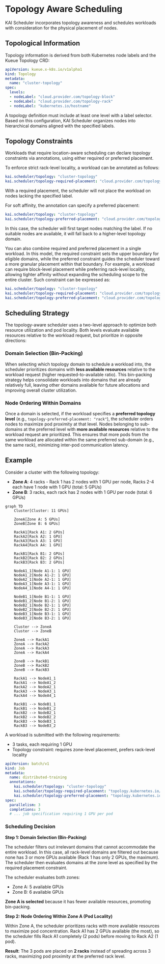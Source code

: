 # Topology Aware Scheduling
KAI Scheduler incorporates topology awareness and schedules workloads with consideration for the physical placement of nodes.

## Topological Information
Topology information is derived from both Kubernetes node labels and the Kueue Topology CRD:
```yaml
apiVersion: kueue.x-k8s.io/v1alpha1
kind: Topology
metadata:
  name: "cluster-topology"
spec:
  levels:
  - nodeLabel: "cloud.provider.com/topology-block"
  - nodeLabel: "cloud.provider.com/topology-rack"
  - nodeLabel: "kubernetes.io/hostname"
```
A topology definition must include at least one level with a label selector. Based on this configuration, KAI Scheduler organizes nodes into hierarchical domains aligned with the specified labels. 

## Topology Constraints
Workloads that require location-aware scheduling can declare topology constraints via annotations, using either required or preferred placement.

To enforce strict rack-level locality, a workload can be annotated as follows:
```yaml
kai.scheduler/topology: "cluster-topology"
kai.scheduler/topology-required-placement: "cloud.provider.com/topology-rack"
```
With a required placement, the scheduler will not place the workload on nodes lacking the specified label.

For soft affinity, the annotation can specify a preferred placement:
```yaml
kai.scheduler/topology: "cluster-topology"
kai.scheduler/topology-preferred-placement: "cloud.provider.com/topology-rack"
```
In this case, the scheduler will first target nodes matching the label. If no suitable nodes are available, it will fall back to a higher-level topology domain. 

You can also combine required and preferred placement in a single workload. In this model, the required constraint sets the upper boundary for eligible domains, while the preferred constraint guides the scheduler toward a more granular placement within that boundary. 
For example, a workload can require block-level placement while preferring rack-level locality, allowing tighter affinity without expanding the scheduling scope to the entire cluster.
Such constraint can be expressed as:
```yaml
kai.scheduler/topology: "cluster-topology"
kai.scheduler/topology-required-placement: "cloud.provider.com/topology-block"
kai.scheduler/topology-preferred-placement: "cloud.provider.com/topology-rack"
```

## Scheduling Strategy

The topology-aware scheduler uses a two-level approach to optimize both resource utilization and pod locality. Both levels evaluate available resources relative to the workload request, but prioritize in opposite directions:

### Domain Selection (Bin-Packing)
When selecting which topology domain to schedule a workload into, the scheduler prioritizes domains with **less available resources** relative to the workload request (higher requested-to-available ratio). This bin-packing strategy helps consolidate workloads into domains that are already relatively full, leaving other domains available for future allocations and improving overall cluster utilization.

### Node Ordering Within Domains
Once a domain is selected, if the workload specifies a **preferred topology level** (e.g., `topology-preferred-placement: "rack"`), the scheduler orders nodes to maximize pod proximity at that level. Nodes belonging to sub-domains at the preferred level with **more available resources** relative to the workload request are prioritized. This ensures that more pods from the same workload are allocated within the same preferred sub-domain (e.g., the same rack), minimizing inter-pod communication latency.

## Example

Consider a cluster with the following topology:
- **Zone A**: 4 racks - Rack 1 has 2 nodes with 1 GPU per node, Racks 2-4 each have 1 node with 1 GPU (total: 5 GPUs)
- **Zone B**: 3 racks, each rack has 2 nodes with 1 GPU per node (total: 6 GPUs)

```mermaid
graph TD
    Cluster[Cluster: 11 GPUs]
    
    ZoneA[Zone A: 5 GPUs]
    ZoneB[Zone B: 6 GPUs]
    
    RackA1[Rack A1: 2 GPUs]
    RackA2[Rack A2: 1 GPU]
    RackA3[Rack A3: 1 GPU]
    RackA4[Rack A4: 1 GPU]
    
    RackB1[Rack B1: 2 GPUs]
    RackB2[Rack B2: 2 GPUs]
    RackB3[Rack B3: 2 GPUs]
    
    NodeA1_1[Node A1-1: 1 GPU]
    NodeA1_2[Node A1-2: 1 GPU]
    NodeA2_1[Node A2-1: 1 GPU]
    NodeA3_1[Node A3-1: 1 GPU]
    NodeA4_1[Node A4-1: 1 GPU]
    
    NodeB1_1[Node B1-1: 1 GPU]
    NodeB1_2[Node B1-2: 1 GPU]
    NodeB2_1[Node B2-1: 1 GPU]
    NodeB2_2[Node B2-2: 1 GPU]
    NodeB3_1[Node B3-1: 1 GPU]
    NodeB3_2[Node B3-2: 1 GPU]
    
    Cluster --> ZoneA
    Cluster --> ZoneB
    
    ZoneA --> RackA1
    ZoneA --> RackA2
    ZoneA --> RackA3
    ZoneA --> RackA4
    
    ZoneB --> RackB1
    ZoneB --> RackB2
    ZoneB --> RackB3
    
    RackA1 --> NodeA1_1
    RackA1 --> NodeA1_2
    RackA2 --> NodeA2_1
    RackA3 --> NodeA3_1
    RackA4 --> NodeA4_1
    
    RackB1 --> NodeB1_1
    RackB1 --> NodeB1_2
    RackB2 --> NodeB2_1
    RackB2 --> NodeB2_2
    RackB3 --> NodeB3_1
    RackB3 --> NodeB3_2
```

A workload is submitted with the following requirements:
- 3 tasks, each requiring 1 GPU
- Topology constraint: requires zone-level placement, prefers rack-level locality
```yaml
apiVersion: batch/v1
kind: Job
metadata:
  name: distributed-training
  annotations:
    kai.scheduler/topology: "cluster-topology"
    kai.scheduler/topology-required-placement: "topology.kubernetes.io/zone"
    kai.scheduler/topology-preferred-placement: "topology.kubernetes.io/rack"
spec:
  parallelism: 3
  completions: 3
  # ... job specification requiring 1 GPU per pod
```

### Scheduling Decision

**Step 1: Domain Selection (Bin-Packing)**

The scheduler filters out irrelevant domains that cannot accommodate the entire workload. In this case, all rack-level domains are filtered out because none has 3 or more GPUs available (Rack 1 has only 2 GPUs, the maximum). The scheduler then evaluates domains at the zone level as specified by the required placement constraint.

The scheduler evaluates both zones:
- Zone A: 5 available GPUs
- Zone B: 6 available GPUs

**Zone A is selected** because it has fewer available resources, promoting bin-packing.

**Step 2: Node Ordering Within Zone A (Pod Locality)**

Within Zone A, the scheduler prioritizes racks with more available resources to maximize pod concentration. Rack A1 has 2 GPUs available (the most), so the scheduler fills Rack A1 completely (2 pods) before moving to Rack A2 (1 pod).

**Result**: The 3 pods are placed on **2 racks** instead of spreading across 3 racks, maximizing pod proximity at the preferred rack level.
